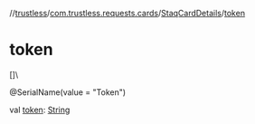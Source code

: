 //[trustless](../../../index.md)/[com.trustless.requests.cards](../index.md)/[StaqCardDetails](index.md)/[token](token.md)

# token

[]\

@SerialName(value = &quot;Token&quot;)

val [token](token.md): [String](https://kotlinlang.org/api/latest/jvm/stdlib/kotlin/-string/index.html)
